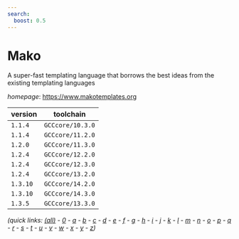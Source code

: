 ```yaml
---
search:
  boost: 0.5
---
```

# Mako

A super-fast templating language that borrows the best ideas from the existing templating languages

*homepage*: <https://www.makotemplates.org>

version | toolchain
--------|----------
``1.1.4`` | ``GCCcore/10.3.0``
``1.1.4`` | ``GCCcore/11.2.0``
``1.2.0`` | ``GCCcore/11.3.0``
``1.2.4`` | ``GCCcore/12.2.0``
``1.2.4`` | ``GCCcore/12.3.0``
``1.2.4`` | ``GCCcore/13.2.0``
``1.3.10`` | ``GCCcore/14.2.0``
``1.3.10`` | ``GCCcore/14.3.0``
``1.3.5`` | ``GCCcore/13.3.0``


*(quick links: [(all)](../index.md) - [0](../0/index.md) - [a](../a/index.md) - [b](../b/index.md) - [c](../c/index.md) - [d](../d/index.md) - [e](../e/index.md) - [f](../f/index.md) - [g](../g/index.md) - [h](../h/index.md) - [i](../i/index.md) - [j](../j/index.md) - [k](../k/index.md) - [l](../l/index.md) - [m](../m/index.md) - [n](../n/index.md) - [o](../o/index.md) - [p](../p/index.md) - [q](../q/index.md) - [r](../r/index.md) - [s](../s/index.md) - [t](../t/index.md) - [u](../u/index.md) - [v](../v/index.md) - [w](../w/index.md) - [x](../x/index.md) - [y](../y/index.md) - [z](../z/index.md))*

